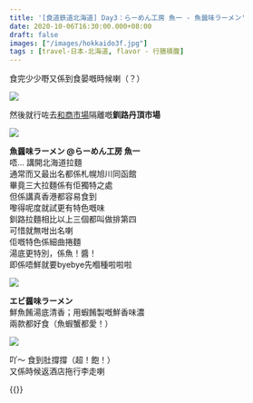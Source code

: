 ```yaml
---
title: '[食道鉄道北海道] Day3：らーめん工房 魚一 - 魚醤味ラーメン'
date: 2020-10-06T16:30:00.000+08:00
draft: false
images: ["/images/hokkaido3f.jpg"]
tags : [travel-日本-北海道, flavor - 行膳積腹]
---
```


食完少少嘢又係到食晏嘅時候喇（？）  

![](/images/hokkaido3f1.jpg)

然後就行咗去[和商市場](https://hidie.net/hokkaido3a/)隔離嘅**釧路丹頂市場**  

![](/images/hokkaido3f.jpg)

**魚醤味ラーメン @らーめん工房 魚一**  
唔... 講開北海道拉麵  
通常而又最出名都係札幌旭川同函館  
畢竟三大拉麵係有佢獨特之處  
但係講真香港都容易食到  
嚟得呢度就試更有特色嘅味  
釧路拉麵相比以上三個都叫做排第四  
可惜就無咁出名喇  
佢嘅特色係細曲捲麵  
湯底更特別，係魚！醬！  
即係唔鮮就要byebye先嗰種啦啦啦  

![](/images/hokkaido3f2.jpg)

**エビ醤味ラーメン**  
鮮魚餚湯底清香；用蝦餚製嘅鮮香味濃  
兩款都好食（魚蝦蟹都愛！）   
  
![](/images/hokkaido3f3.jpg)

吖～ 食到肚撐撐（超！飽！）  
又係時候返酒店拖行李走喇  

  
{{<hokkaido>}}
